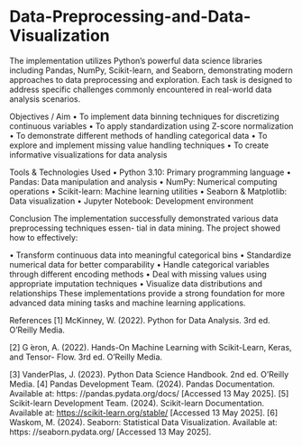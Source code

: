 # Data-Preprocessing-and-Data-Visualization
The implementation utilizes Python’s powerful data science libraries including Pandas, NumPy, Scikit-learn, and Seaborn, demonstrating modern approaches to data preprocessing and exploration. Each task is designed to address specific challenges commonly encountered in real-world data analysis scenarios.


Objectives / Aim
• To implement data binning techniques for discretizing continuous variables
• To apply standardization using Z-score normalization
• To demonstrate different methods of handling categorical data
• To explore and implement missing value handling techniques
• To create informative visualizations for data analysis

Tools & Technologies Used
• Python 3.10: Primary programming language
• Pandas: Data manipulation and analysis
• NumPy: Numerical computing operations
• Scikit-learn: Machine learning utilities
• Seaborn & Matplotlib: Data visualization
• Jupyter Notebook: Development environment

Conclusion
The implementation successfully demonstrated various data preprocessing techniques essen-
tial in data mining. The project showed how to effectively:

• Transform continuous data into meaningful categorical bins
• Standardize numerical data for better comparability
• Handle categorical variables through different encoding methods
• Deal with missing values using appropriate imputation techniques
• Visualize data distributions and relationships
These implementations provide a strong foundation for more advanced data mining tasks
and machine learning applications.



References
[1] McKinney, W. (2022). Python for Data Analysis. 3rd ed. O’Reilly Media.

[2] G ́eron, A. (2022). Hands-On Machine Learning with Scikit-Learn, Keras, and Tensor-
Flow. 3rd ed. O’Reilly Media.

[3] VanderPlas, J. (2023). Python Data Science Handbook. 2nd ed. O’Reilly Media.
[4] Pandas Development Team. (2024). Pandas Documentation. Available at: https:
//pandas.pydata.org/docs/ [Accessed 13 May 2025].
[5] Scikit-learn Development Team. (2024). Scikit-learn Documentation. Available at:
https://scikit-learn.org/stable/ [Accessed 13 May 2025].
[6] Waskom, M. (2024). Seaborn: Statistical Data Visualization. Available at: https:
//seaborn.pydata.org/ [Accessed 13 May 2025].
